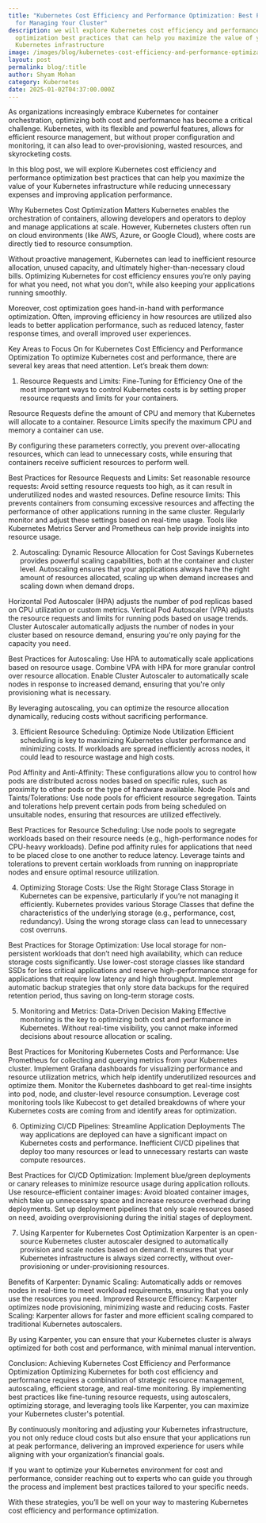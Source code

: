 ```yaml
---
title: "Kubernetes Cost Efficiency and Performance Optimization: Best Practices
  for Managing Your Cluster"
description: we will explore Kubernetes cost efficiency and performance
  optimization best practices that can help you maximize the value of your
  Kubernetes infrastructure
image: /images/blog/kubernetes-cost-efficiency-and-performance-optimization.png
layout: post
permalink: blog/:title
author: Shyam Mohan
category: Kubernetes
date: 2025-01-02T04:37:00.000Z
---
```

As organizations increasingly embrace Kubernetes for container orchestration, optimizing both cost and performance has become a critical challenge. Kubernetes, with its flexible and powerful features, allows for efficient resource management, but without proper configuration and monitoring, it can also lead to over-provisioning, wasted resources, and skyrocketing costs.

In this blog post, we will explore Kubernetes cost efficiency and performance optimization best practices that can help you maximize the value of your Kubernetes infrastructure while reducing unnecessary expenses and improving application performance.

Why Kubernetes Cost Optimization Matters
Kubernetes enables the orchestration of containers, allowing developers and operators to deploy and manage applications at scale. However, Kubernetes clusters often run on cloud environments (like AWS, Azure, or Google Cloud), where costs are directly tied to resource consumption.

Without proactive management, Kubernetes can lead to inefficient resource allocation, unused capacity, and ultimately higher-than-necessary cloud bills. Optimizing Kubernetes for cost efficiency ensures you’re only paying for what you need, not what you don’t, while also keeping your applications running smoothly.

Moreover, cost optimization goes hand-in-hand with performance optimization. Often, improving efficiency in how resources are utilized also leads to better application performance, such as reduced latency, faster response times, and overall improved user experiences.

Key Areas to Focus On for Kubernetes Cost Efficiency and Performance Optimization
To optimize Kubernetes cost and performance, there are several key areas that need attention. Let’s break them down:

1. Resource Requests and Limits: Fine-Tuning for Efficiency
One of the most important ways to control Kubernetes costs is by setting proper resource requests and limits for your containers.

Resource Requests define the amount of CPU and memory that Kubernetes will allocate to a container.
Resource Limits specify the maximum CPU and memory a container can use.

By configuring these parameters correctly, you prevent over-allocating resources, which can lead to unnecessary costs, while ensuring that containers receive sufficient resources to perform well.

Best Practices for Resource Requests and Limits:
Set reasonable resource requests: Avoid setting resource requests too high, as it can result in underutilized nodes and wasted resources.
Define resource limits: This prevents containers from consuming excessive resources and affecting the performance of other applications running in the same cluster.
Regularly monitor and adjust these settings based on real-time usage. Tools like Kubernetes Metrics Server and Prometheus can help provide insights into resource usage.

2. Autoscaling: Dynamic Resource Allocation for Cost Savings
Kubernetes provides powerful scaling capabilities, both at the container and cluster level. Autoscaling ensures that your applications always have the right amount of resources allocated, scaling up when demand increases and scaling down when demand drops.

Horizontal Pod Autoscaler (HPA) adjusts the number of pod replicas based on CPU utilization or custom metrics.
Vertical Pod Autoscaler (VPA) adjusts the resource requests and limits for running pods based on usage trends.
Cluster Autoscaler automatically adjusts the number of nodes in your cluster based on resource demand, ensuring you're only paying for the capacity you need.

Best Practices for Autoscaling:
Use HPA to automatically scale applications based on resource usage.
Combine VPA with HPA for more granular control over resource allocation.
Enable Cluster Autoscaler to automatically scale nodes in response to increased demand, ensuring that you're only provisioning what is necessary.

By leveraging autoscaling, you can optimize the resource allocation dynamically, reducing costs without sacrificing performance.

3. Efficient Resource Scheduling: Optimize Node Utilization
Efficient scheduling is key to maximizing Kubernetes cluster performance and minimizing costs. If workloads are spread inefficiently across nodes, it could lead to resource wastage and high costs.

Pod Affinity and Anti-Affinity: These configurations allow you to control how pods are distributed across nodes based on specific rules, such as proximity to other pods or the type of hardware available.
Node Pools and Taints/Tolerations: Use node pools for efficient resource segregation. Taints and tolerations help prevent certain pods from being scheduled on unsuitable nodes, ensuring that resources are utilized effectively.

Best Practices for Resource Scheduling:
Use node pools to segregate workloads based on their resource needs (e.g., high-performance nodes for CPU-heavy workloads).
Define pod affinity rules for applications that need to be placed close to one another to reduce latency.
Leverage taints and tolerations to prevent certain workloads from running on inappropriate nodes and ensure optimal resource utilization.

4. Optimizing Storage Costs: Use the Right Storage Class
Storage in Kubernetes can be expensive, particularly if you’re not managing it efficiently. Kubernetes provides various Storage Classes that define the characteristics of the underlying storage (e.g., performance, cost, redundancy). Using the wrong storage class can lead to unnecessary cost overruns.

Best Practices for Storage Optimization:
Use local storage for non-persistent workloads that don’t need high availability, which can reduce storage costs significantly.
Use lower-cost storage classes like standard SSDs for less critical applications and reserve high-performance storage for applications that require low latency and high throughput.
Implement automatic backup strategies that only store data backups for the required retention period, thus saving on long-term storage costs.

5. Monitoring and Metrics: Data-Driven Decision Making
Effective monitoring is the key to optimizing both cost and performance in Kubernetes. Without real-time visibility, you cannot make informed decisions about resource allocation or scaling.

Best Practices for Monitoring Kubernetes Costs and Performance:
Use Prometheus for collecting and querying metrics from your Kubernetes cluster.
Implement Grafana dashboards for visualizing performance and resource utilization metrics, which help identify underutilized resources and optimize them.
Monitor the Kubernetes dashboard to get real-time insights into pod, node, and cluster-level resource consumption.
Leverage cost monitoring tools like Kubecost to get detailed breakdowns of where your Kubernetes costs are coming from and identify areas for optimization.

6. Optimizing CI/CD Pipelines: Streamline Application Deployments
The way applications are deployed can have a significant impact on Kubernetes costs and performance. Inefficient CI/CD pipelines that deploy too many resources or lead to unnecessary restarts can waste compute resources.

Best Practices for CI/CD Optimization:
Implement blue/green deployments or canary releases to minimize resource usage during application rollouts.
Use resource-efficient container images: Avoid bloated container images, which take up unnecessary space and increase resource overhead during deployments.
Set up deployment pipelines that only scale resources based on need, avoiding overprovisioning during the initial stages of deployment.

7. Using Karpenter for Kubernetes Cost Optimization
Karpenter is an open-source Kubernetes cluster autoscaler designed to automatically provision and scale nodes based on demand. It ensures that your Kubernetes infrastructure is always sized correctly, without over-provisioning or under-provisioning resources.

Benefits of Karpenter:
Dynamic Scaling: Automatically adds or removes nodes in real-time to meet workload requirements, ensuring that you only use the resources you need.
Improved Resource Efficiency: Karpenter optimizes node provisioning, minimizing waste and reducing costs.
Faster Scaling: Karpenter allows for faster and more efficient scaling compared to traditional Kubernetes autoscalers.

By using Karpenter, you can ensure that your Kubernetes cluster is always optimized for both cost and performance, with minimal manual intervention.

Conclusion: Achieving Kubernetes Cost Efficiency and Performance Optimization
Optimizing Kubernetes for both cost efficiency and performance requires a combination of strategic resource management, autoscaling, efficient storage, and real-time monitoring. By implementing best practices like fine-tuning resource requests, using autoscalers, optimizing storage, and leveraging tools like Karpenter, you can maximize your Kubernetes cluster's potential.

By continuously monitoring and adjusting your Kubernetes infrastructure, you not only reduce cloud costs but also ensure that your applications run at peak performance, delivering an improved experience for users while aligning with your organization’s financial goals.

If you want to optimize your Kubernetes environment for cost and performance, consider reaching out to experts who can guide you through the process and implement best practices tailored to your specific needs.

With these strategies, you’ll be well on your way to mastering Kubernetes cost efficiency and performance optimization. 
